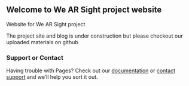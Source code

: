 ## Welcome to We AR Sight project website
Website for We AR Sight project

The project site and blog is under construction but please checkout our uploaded materials on github

### Support or Contact

Having trouble with Pages? Check out our [documentation](https://help.github.com/categories/github-pages-basics/) or [contact support](https://github.com/contact) and we’ll help you sort it out.
